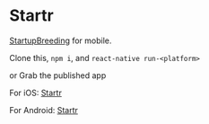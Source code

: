 # Startr

[StartupBreeding](http://startupbreeding.com) for mobile.


Clone this, `npm i`, and `react-native run-<platform>`

or Grab the published app

For iOS: [Startr](https://getexponent.com/@community/startr)

For Android: [Startr](https://play.google.com/store/apps/details?id=com.startr)
